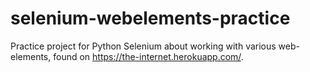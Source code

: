 # selenium-webelements-practice
Practice project for Python Selenium about working with various web-elements, found on https://the-internet.herokuapp.com/.

